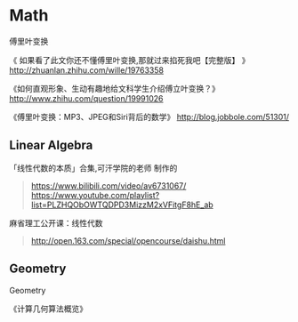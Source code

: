 # Math

傅里叶变换

《 如果看了此文你还不懂傅里叶变换,那就过来掐死我吧【完整版】 》
http://zhuanlan.zhihu.com/wille/19763358

《如何直观形象、生动有趣地给文科学生介绍傅立叶变换？》
http://www.zhihu.com/question/19991026

《傅里叶变换：MP3、JPEG和Siri背后的数学》
http://blog.jobbole.com/51301/


## Linear Algebra

「线性代数的本质」合集,可汗学院的老师 制作的
>https://www.bilibili.com/video/av6731067/
>https://www.youtube.com/playlist?list=PLZHQObOWTQDPD3MizzM2xVFitgF8hE_ab


麻省理工公开课：线性代数
>http://open.163.com/special/opencourse/daishu.html

<!--- 
	如果你把线性代数教材刷得滚瓜烂熟了，可以去看看《线性代数应该这样学》这本书。
	PS：此书不宜充当入门书，但充当线代教材的进阶课本还是不错的。

	
	https://www.zhihu.com/question/49952850
-->

## Geometry
Geometry

《计算几何算法概览》

